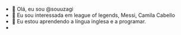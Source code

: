 - 👋 Olá, eu sou @souuzagi
- 👀 Eu sou interessada em league of legends, Messi, Camila Cabello
- 🌱 Eu estou aprendendo a língua inglesa e a programar.
- 

<!---
souuzagi/souuzagi is a ✨ special ✨ repository because its `README.md` (this file) appears on your GitHub profile.
You can click the Preview link to take a look at your changes.
--->
